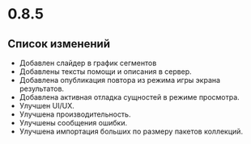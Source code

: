 # 0.8.5

## Список изменений

- Добавлен слайдер в график сегментов
- Добавлены тексты помощи и описания в сервер.
- Добавлена опубликация повтора из режима игры экрана результатов.
- Добавлена активная отладка сущностей в режиме просмотра.
- Улучшен UI/UX.
- Улучшена производительность.
- Улучшены сообщения ошибки.
- Улучшена импортация больших по размеру пакетов коллекций.
